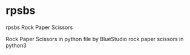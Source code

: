 # rpsbs
rpsbs  Rock Paper Scissors

Rock Paper Scissors in python file 
by BlueStudio 
rock paper scissors in python3
